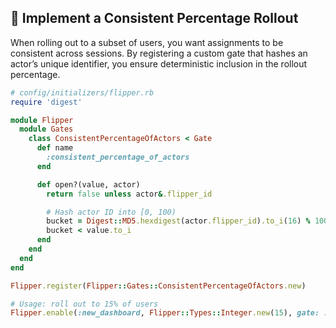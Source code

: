 ## 🎯 Implement a Consistent Percentage Rollout
When rolling out to a subset of users, you want assignments to be consistent across sessions. By registering a custom gate that hashes an actor’s unique identifier, you ensure deterministic inclusion in the rollout percentage.

```ruby
# config/initializers/flipper.rb
require 'digest'

module Flipper
  module Gates
    class ConsistentPercentageOfActors < Gate
      def name
        :consistent_percentage_of_actors
      end

      def open?(value, actor)
        return false unless actor&.flipper_id

        # Hash actor ID into [0, 100)
        bucket = Digest::MD5.hexdigest(actor.flipper_id).to_i(16) % 100
        bucket < value.to_i
      end
    end
  end
end

Flipper.register(Flipper::Gates::ConsistentPercentageOfActors.new)

# Usage: roll out to 15% of users
Flipper.enable(:new_dashboard, Flipper::Types::Integer.new(15), gate: :consistent_percentage_of_actors)
```